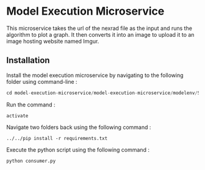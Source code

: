 # Model Execution Microservice

This microservice takes the url of the nexrad file as the input and runs the algorithm to plot a graph. It then converts it into an image to upload it to an image hosting website named Imgur.

## Installation


Install the model execution microservice by navigating to the following folder using command-line : 

```python
cd model-execution-microservice/model-execution-microservice/modelenv/Scripts
```

Run the command :
```
activate
```
Navigate two folders back using the following command :
```
../../pip install -r requirements.txt
```
Execute the python script using the following command :
```
python consumer.py
```